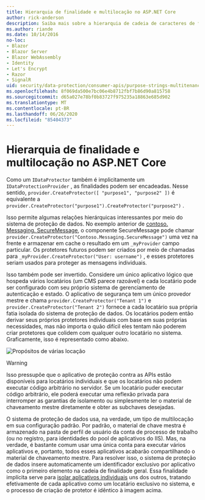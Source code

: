 ```yaml
---
title: Hierarquia de finalidade e multilocação no ASP.NET Core
author: rick-anderson
description: Saiba mais sobre a hierarquia de cadeia de caracteres de finalidade e multilocação, pois ela se relaciona com as APIs de proteção de dados ASP.NET Core.
ms.author: riande
ms.date: 10/14/2016
no-loc:
- Blazor
- Blazor Server
- Blazor WebAssembly
- Identity
- Let's Encrypt
- Razor
- SignalR
uid: security/data-protection/consumer-apis/purpose-strings-multitenancy
ms.openlocfilehash: 8f069da500e7bc06e4b8712fbf7b86d90a815758
ms.sourcegitcommit: d65a027e78bf0b83727f975235a18863e685d902
ms.translationtype: MT
ms.contentlocale: pt-BR
ms.lasthandoff: 06/26/2020
ms.locfileid: "85404373"
---
```

# <a name="purpose-hierarchy-and-multi-tenancy-in-aspnet-core"></a>Hierarquia de finalidade e multilocação no ASP.NET Core

Como um `IDataProtector` também é implicitamente um `IDataProtectionProvider` , as finalidades podem ser encadeadas. Nesse sentido, `provider.CreateProtector([ "purpose1", "purpose2" ])` é equivalente a `provider.CreateProtector("purpose1").CreateProtector("purpose2")` .

Isso permite algumas relações hierárquicas interessantes por meio do sistema de proteção de dados. No exemplo anterior de [contoso. Messaging. SecureMessage](xref:security/data-protection/consumer-apis/purpose-strings#data-protection-contoso-purpose), o componente SecureMessage pode chamar `provider.CreateProtector("Contoso.Messaging.SecureMessage")` uma vez na frente e armazenar em cache o resultado em um `_myProvider` campo particular. Os protetores futuros podem ser criados por meio de chamadas para `_myProvider.CreateProtector("User: username")` , e esses protetores seriam usados para proteger as mensagens individuais.

Isso também pode ser invertido. Considere um único aplicativo lógico que hospeda vários locatários (um CMS parece razoável) e cada locatário pode ser configurado com seu próprio sistema de gerenciamento de autenticação e estado. O aplicativo de segurança tem um único provedor mestre e chama `provider.CreateProtector("Tenant 1")` e `provider.CreateProtector("Tenant 2")` fornece a cada locatário sua própria fatia isolada do sistema de proteção de dados. Os locatários podem então derivar seus próprios protetores individuais com base em suas próprias necessidades, mas não importa o quão difícil eles tentam não poderem criar protetores que colidem com qualquer outro locatário no sistema. Graficamente, isso é representado como abaixo.

![Propósitos de várias locação](purpose-strings-multitenancy/_static/purposes-multi-tenancy.png)

>[!WARNING]
> Isso pressupõe que o aplicativo de proteção contra as APIs estão disponíveis para locatários individuais e que os locatários não podem executar código arbitrário no servidor. Se um locatário puder executar código arbitrário, ele poderá executar uma reflexão privada para interromper as garantias de isolamento ou simplesmente ler o material de chaveamento mestre diretamente e obter as subchaves desejadas.

O sistema de proteção de dados usa, na verdade, um tipo de multilocação em sua configuração padrão. Por padrão, o material de chave mestra é armazenado na pasta de perfil de usuário da conta de processo de trabalho (ou no registro, para identidades do pool de aplicativos do IIS). Mas, na verdade, é bastante comum usar uma única conta para executar vários aplicativos e, portanto, todos esses aplicativos acabarão compartilhando o material de chaveamento mestre. Para resolver isso, o sistema de proteção de dados insere automaticamente um identificador exclusivo por aplicativo como o primeiro elemento na cadeia de finalidade geral. Essa finalidade implícita serve para [isolar aplicativos individuais](xref:security/data-protection/configuration/overview#per-application-isolation) uns dos outros, tratando efetivamente de cada aplicativo como um locatário exclusivo no sistema, e o processo de criação de protetor é idêntico à imagem acima.
